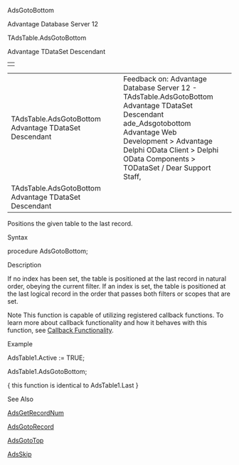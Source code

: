 AdsGotoBottom




Advantage Database Server 12  

TAdsTable.AdsGotoBottom

Advantage TDataSet Descendant

|  |
| --- |
|  |

|  |  |  |  |  |
| --- | --- | --- | --- | --- |
| TAdsTable.AdsGotoBottom  Advantage TDataSet Descendant |  |  | Feedback on: Advantage Database Server 12 - TAdsTable.AdsGotoBottom Advantage TDataSet Descendant ade\_Adsgotobottom Advantage Web Development > Advantage Delphi OData Client > Delphi OData Components > TODataSet / Dear Support Staff, |  |
| TAdsTable.AdsGotoBottom  Advantage TDataSet Descendant |  |  |  |  |

Positions the given table to the last record.

Syntax

procedure AdsGotoBottom;

Description

If no index has been set, the table is positioned at the last record in natural order, obeying the current filter. If an index is set, the table is positioned at the last logical record in the order that passes both filters or scopes that are set.

Note This function is capable of utilizing registered callback functions. To learn more about callback functionality and how it behaves with this function, see [Callback Functionality](master_callback_functionality.htm).

Example

AdsTable1.Active := TRUE;

AdsTable1.AdsGotoBottom;

{ this function is identical to AdsTable1.Last }

See Also

[AdsGetRecordNum](ade_adsgetrecordnum.htm)

[AdsGotoRecord](ade_adsgotorecord.htm)

[AdsGotoTop](ade_adsgototop.htm)

[AdsSkip](ade_adsskip.htm)